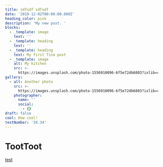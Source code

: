 ```yaml
---
title: sdfsdf sdfsdf
date: '2019-12-02T00:00:00.000Z'
heading_color: pink
description: 'My new post. '
blocks:
  - _template: image
    text: ''
  - _template: heading
    text: ''
  - _template: heading
    text: My first Tina post
  - _template: image
    alt: My kitchen
    src: >-
      https://images.unsplash.com/photo-1556910096-6f5e72db6803?ixlib=rb-1.2.1&ixid=eyJhcHBfaWQiOjEyMDd9&auto=format&fit=crop&w=2250&q=80
gallery:
  - alt: Another photo
    src: >-
      https://images.unsplash.com/photo-1556910096-6f5e72db6803?ixlib=rb-1.2.1&ixid=eyJhcHBfaWQiOjEyMDd9&auto=format&fit=crop&w=2250&q=80
    photographer:
      name: ''
      social:
        - {}
draft: false
cool: How cool!
testNumber: '34.34'
---
```


# TootToot

[test]()

